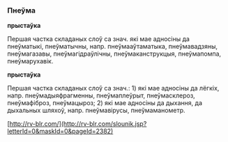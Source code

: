 ### Пнеўма
**прыстаўка**

Першая частка складаных слоў са знач. які мае адносіны да пнеўматыкі, пнеўматычны, напр. пнеўмааўтаматыка, пнеўмавадзяны, пнеўмагазавы, пнеўмагідраўлічны, пнеўмаканструкцыя, пнеўмапомпа, пнеўмарухавік.

**прыстаўка**

Першая частка складаных слоў са знач.: 1) які мае адносіны да лёгкіх, напр. пнеўмадыяфрагменны, пнеўмаплеўрыт, пнеўмасклероз, пнеўмафіброз, пнеўмацыроз; 2) які мае адносіны да дыхання, да дыхальных шляхоў, напр. пнеўмавірусы, пнеўмаманометр.

<a rel="author">[http://rv-blr.com/](http://rv-blr.com/slounik.jsp?letterId=0&maskId=0&pageId=2382)</a>
